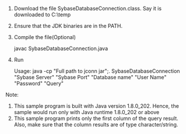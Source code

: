 1. Download the file SybaseDatabaseConnection.class. Say it is downloaded to C:\temp
2. Ensure that the JDK binaries are in the PATH.
3. Compile the file(Optional)
   
   javac SybaseDatabaseConnection.java
5. Run

   Usage: java -cp "Full path to jconn jar";. SybaseDatabaseConnection "Sybase Server" "Sybase Port" "Database name" "User Name" "Password" "Query"

Note:
1. This sample program is built with Java version 1.8.0_202. Hence, the sample would run only with Java runtime 1.8.0_202 or above
2. This sample program prints only the first column of the query result. Also, make sure that the column results are of type character/string.
